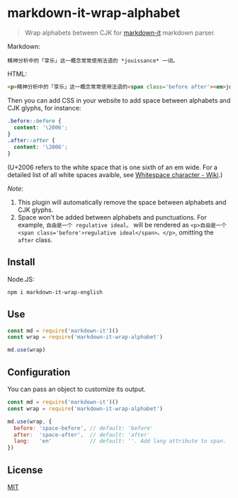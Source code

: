 # markdown-it-wrap-alphabet

> Wrap alphabets between CJK for [markdown-it](https://github.com/markdown-it/markdown-it) markdown parser.

Markdown:
```
精神分析中的「享乐」这一概念常常使用法语的 *jouissance* 一词。
```
HTML:
```html
<p>精神分析中的「享乐」这一概念常常使用法语的<span class='before after'><em>jouissance</em></span>一词。</p>
```

Then you can add CSS in your website to add space between alphabets and CJK glyphs, for instance:
```css
.before::before {
  content: '\2006';
}
.after::after {
  content: '\2006';
}
```
(U+2006 refers to the white space that is one sixth of an em wide. For a detailed list of all white spaces avaible, see [Whitespace character - Wiki](https://en.wikipedia.org/wiki/Whitespace_character).)

_Note:_
1. This plugin will automatically remove the space between alphabets and CJK glyphs. 
2. Space won't be added between alphabets and punctuations. For example, `自由是一个 regulative ideal。` will be rendered as `<p>自由是一个<span class='before'>regulative ideal</span>。</p>`, omitting the `after` class.


## Install

Node.JS:

```bash
npm i markdown-it-wrap-english
```

## Use

```js
const md = require('markdown-it')()
const wrap = require('markdown-it-wrap-alphabet')

md.use(wrap)
```

## Configuration

You can pass an object to customize its output.
```js
const md = require('markdown-it')()
const wrap = require('markdown-it-wrap-alphabet')

md.use(wrap, {
  before: 'space-before', // default: 'before'
  after:  'space-after',  // default: 'after'
  lang:   'en'            // default: ''. Add lang attribute to span.
})
```

## License

[MIT](https://github.com/Alexs7zzh/markdown-it-wrap-english/blob/main/LICENSE)
